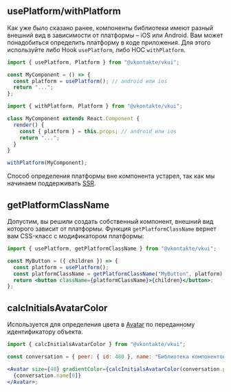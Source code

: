 ## usePlatform/withPlatform

Как уже было сказано ранее, компоненты библиотеки имеют разный внешний вид в зависимости от платформы – iOS или Android.
Вам может понадобиться определить платформу в коде приложения. Для этого используйте либо Hook `usePlatform`,
либо HOC `withPlatform`.

```jsx static
import { usePlatform, Platform } from "@vkontakte/vkui";

const MyComponent = () => {
  const platform = usePlatform(); // android или ios
  return "...";
};
```

```jsx static
import { withPlatform, Platform } from "@vkontakte/vkui";

class MyComponent extends React.Component {
  render() {
    const { platform } = this.props; // android или ios
    return "...";
  }
}

withPlatform(MyComponent);
```

Способ определения платформы вне компонента устарел, так как мы начинаем поддерживать
[SSR](https://reactjs.org/docs/react-dom-server.html).

## getPlatformClassName

Допустим, вы решили создать собственный компонент, внешний вид которого зависит от платформы. Функция `getPlatformClassName`
вернет вам CSS-класс с модификатором платформы:

```jsx static
import { usePlatform, getPlatformClassName } from "@vkontakte/vkui";

const MyButton = ({ children }) => {
  const platform = usePlatform();
  const platformClassName = getPlatformClassName("MyButton", platform); // MyButton--ios'
  return <button className={platformClassName}>{children}</button>;
};
```

## calcInitialsAvatarColor

Используется для определения цвета в [Avatar](#!/Avatar) по переданному идентификатору объекта.

```jsx static
import { calcInitialsAvatarColor } from "@vkontakte/vkui";

const conversation = { peer: { id: 480 }, name: "Библиотека компонентов VKUI" };

<Avatar size={48} gradientColor={calcInitialsAvatarColor(conversation.peer.id)}>
  {conversation.name[0]}
</Avatar>;
```
